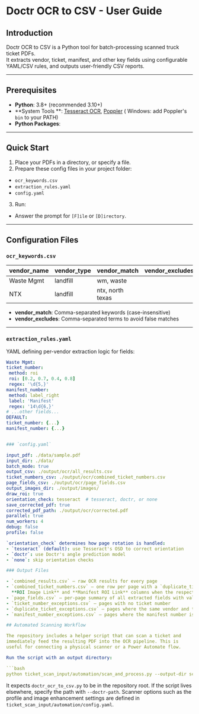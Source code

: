 # Doctr OCR to CSV - User Guide

## Introduction

Doctr OCR to CSV is a Python tool for batch-processing scanned truck ticket PDFs.  
It extracts vendor, ticket, manifest, and other key fields using configurable YAML/CSV rules, and outputs user-friendly
CSV reports.

---

## Prerequisites

- **Python**: 3.8+ (recommended 3.10+)
- **System Tools
  **: [Tesseract OCR](https://github.com/tesseract-ocr/tesseract), [Poppler](http://blog.alivate.com.au/poppler-windows/) (
  Windows: add Poppler's `bin` to your PATH)
- **Python Packages**:

---

## Quick Start

1. Place your PDFs in a directory, or specify a file.
2. Prepare these config files in your project folder:

- `ocr_keywords.csv`
- `extraction_rules.yaml`
- `config.yaml`

3. Run:

- Answer the prompt for `[F]ile` or `[D]irectory`.

---

## Configuration Files

### `ocr_keywords.csv`

| vendor_name | vendor_type | vendor_match     | vendor_excludes |
|-------------|-------------|------------------|-----------------|
| Waste Mgmt  | landfill    | wm, waste        |                 |
| NTX         | landfill    | ntx, north texas |                 |

- **vendor_match**: Comma-separated keywords (case-insensitive)
- **vendor_excludes**: Comma-separated terms to avoid false matches

---

### `extraction_rules.yaml`

YAML defining per-vendor extraction logic for fields:

```yaml
Waste Mgmt:
ticket_number:
 method: roi
 roi: [0.2, 0.7, 0.4, 0.8]
 regex: '\d{5,}'
manifest_number:
 method: label_right
 label: 'Manifest'
 regex: '14\d{6,}'
# ...other fields...
DEFAULT:
ticket_number: {...}
manifest_number: {...}


### `config.yaml`

input_pdf: ./data/sample.pdf
input_dir: ./data/
batch_mode: true
output_csv: ./output/ocr/all_results.csv
ticket_numbers_csv: ./output/ocr/combined_ticket_numbers.csv
page_fields_csv: ./output/ocr/page_fields.csv
output_images_dir: ./output/images/
draw_roi: true
orientation_check: tesseract  # tesseract, doctr, or none
save_corrected_pdf: true
corrected_pdf_path: ./output/ocr/corrected.pdf
parallel: true
num_workers: 4
debug: false
profile: false

`orientation_check` determines how page rotation is handled:
- `tesseract` (default): use Tesseract's OSD to correct orientation
- `doctr`: use Doctr's angle prediction model
- `none`: skip orientation checks

### Output Files

- `combined_results.csv` – raw OCR results for every page
- `combined_ticket_numbers.csv` – one row per page with a `duplicate_ticket` flag and
  **ROI Image Link** and **Manifest ROI Link** columns when the respective values are not `valid`
- `page_fields.csv` – per-page summary of all extracted fields with validation status
- `ticket_number_exceptions.csv` – pages with no ticket number
- `duplicate_ticket_exceptions.csv` – pages where the same vendor and ticket number combination appears more than once ("duplicate ticket pages") and any pages that produced no OCR text
- `manifest_number_exceptions.csv` – pages where the manifest number is missing or invalid

## Automated Scanning Workflow

The repository includes a helper script that can scan a ticket and
immediately feed the resulting PDF into the OCR pipeline. This is
useful for connecting a physical scanner or a Power Automate flow.

Run the script with an output directory:

```bash
python ticket_scan_input/automation/scan_and_process.py --output-dir scanned_tickets
```

It expects `doctr_ocr_to_csv.py` to be in the repository root. If the
script lives elsewhere, specify the path with `--doctr-path`. Scanner
options such as the profile and image enhancement settings are defined
in `ticket_scan_input/automation/config.yaml`.


